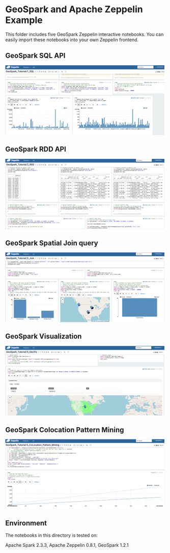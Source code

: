 # GeoSpark and Apache Zeppelin Example

This folder includes five GeoSpark Zeppelin interactive notebooks. You can easily import these notebooks into your own Zeppelin frontend.


## GeoSpark SQL API

<img src="GeoSpark_Tutorial_1_SQL.png" width="500"/>

## GeoSpark RDD API

<img src="GeoSpark_Tutorial_2_RDD.png" width="500"/>

## GeoSpark Spatial Join query

<img src="GeoSpark_Tutorial_3_Join.png" width="500"/>

## GeoSpark Visualization

<img src="GeoSpark_Tutorial_4_GeoViz.png" width="500"/>

## GeoSpark Colocation Pattern Mining

<img src="GeoSpark_Tutorial_5_CoLocation_Pattern_Mining.png" width="500"/>

## Environment

The notebooks in this directory is tested on:

Apache Spark 2.3.3, Apache Zeppelin 0.8.1, GeoSpark 1.2.1

